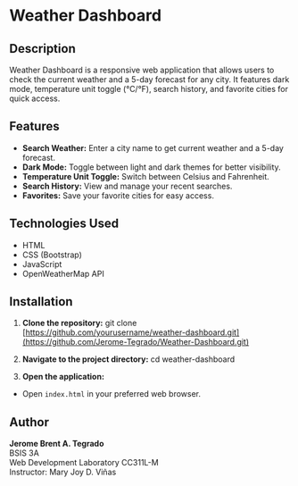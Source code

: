 # Weather Dashboard

## Description
Weather Dashboard is a responsive web application that allows users to check the current weather and a 5-day forecast for any city. It features dark mode, temperature unit toggle (°C/°F), search history, and favorite cities for quick access.

## Features
- **Search Weather:** Enter a city name to get current weather and a 5-day forecast.
- **Dark Mode:** Toggle between light and dark themes for better visibility.
- **Temperature Unit Toggle:** Switch between Celsius and Fahrenheit.
- **Search History:** View and manage your recent searches.
- **Favorites:** Save your favorite cities for easy access.

## Technologies Used
- HTML
- CSS (Bootstrap)
- JavaScript
- OpenWeatherMap API

## Installation
1. **Clone the repository:**
git clone [https://github.com/yourusername/weather-dashboard.git](https://github.com/Jerome-Tegrado/Weather-Dashboard.git)

2. **Navigate to the project directory:**
cd weather-dashboard

3. **Open the application:**
- Open `index.html` in your preferred web browser.

## Author
**Jerome Brent A. Tegrado**  
BSIS 3A  
Web Development Laboratory CC311L-M  
Instructor: Mary Joy D. Viñas
